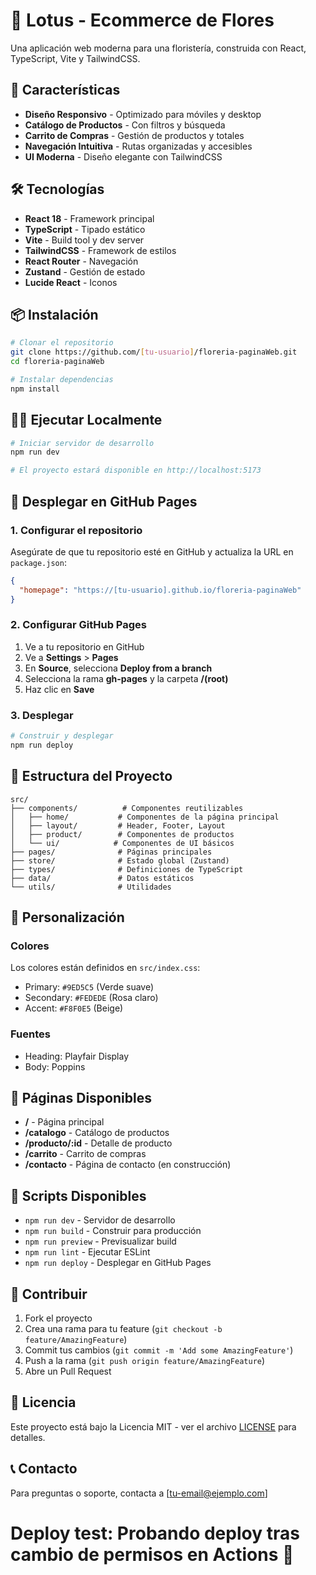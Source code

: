 # 🌸 Lotus - Ecommerce de Flores

Una aplicación web moderna para una floristería, construida con React, TypeScript, Vite y TailwindCSS.

## 🚀 Características

- **Diseño Responsivo** - Optimizado para móviles y desktop
- **Catálogo de Productos** - Con filtros y búsqueda
- **Carrito de Compras** - Gestión de productos y totales
- **Navegación Intuitiva** - Rutas organizadas y accesibles
- **UI Moderna** - Diseño elegante con TailwindCSS

## 🛠️ Tecnologías

- **React 18** - Framework principal
- **TypeScript** - Tipado estático
- **Vite** - Build tool y dev server
- **TailwindCSS** - Framework de estilos
- **React Router** - Navegación
- **Zustand** - Gestión de estado
- **Lucide React** - Iconos

## 📦 Instalación

```bash
# Clonar el repositorio
git clone https://github.com/[tu-usuario]/floreria-paginaWeb.git
cd floreria-paginaWeb

# Instalar dependencias
npm install
```

## 🏃‍♂️ Ejecutar Localmente

```bash
# Iniciar servidor de desarrollo
npm run dev

# El proyecto estará disponible en http://localhost:5173
```

## 🚀 Desplegar en GitHub Pages

### 1. Configurar el repositorio

Asegúrate de que tu repositorio esté en GitHub y actualiza la URL en `package.json`:

```json
{
  "homepage": "https://[tu-usuario].github.io/floreria-paginaWeb"
}
```

### 2. Configurar GitHub Pages

1. Ve a tu repositorio en GitHub
2. Ve a **Settings** > **Pages**
3. En **Source**, selecciona **Deploy from a branch**
4. Selecciona la rama **gh-pages** y la carpeta **/(root)**
5. Haz clic en **Save**

### 3. Desplegar

```bash
# Construir y desplegar
npm run deploy
```

## 📁 Estructura del Proyecto

```
src/
├── components/          # Componentes reutilizables
│   ├── home/           # Componentes de la página principal
│   ├── layout/         # Header, Footer, Layout
│   ├── product/        # Componentes de productos
│   └── ui/            # Componentes de UI básicos
├── pages/              # Páginas principales
├── store/              # Estado global (Zustand)
├── types/              # Definiciones de TypeScript
├── data/               # Datos estáticos
└── utils/              # Utilidades
```

## 🎨 Personalización

### Colores

Los colores están definidos en `src/index.css`:

- Primary: `#9ED5C5` (Verde suave)
- Secondary: `#FEDEDE` (Rosa claro)
- Accent: `#F8F0E5` (Beige)

### Fuentes

- Heading: Playfair Display
- Body: Poppins

## 📱 Páginas Disponibles

- **/** - Página principal
- **/catalogo** - Catálogo de productos
- **/producto/:id** - Detalle de producto
- **/carrito** - Carrito de compras
- **/contacto** - Página de contacto (en construcción)

## 🔧 Scripts Disponibles

- `npm run dev` - Servidor de desarrollo
- `npm run build` - Construir para producción
- `npm run preview` - Previsualizar build
- `npm run lint` - Ejecutar ESLint
- `npm run deploy` - Desplegar en GitHub Pages

## 🤝 Contribuir

1. Fork el proyecto
2. Crea una rama para tu feature (`git checkout -b feature/AmazingFeature`)
3. Commit tus cambios (`git commit -m 'Add some AmazingFeature'`)
4. Push a la rama (`git push origin feature/AmazingFeature`)
5. Abre un Pull Request

## 📄 Licencia

Este proyecto está bajo la Licencia MIT - ver el archivo [LICENSE](LICENSE) para detalles.

## 📞 Contacto

Para preguntas o soporte, contacta a [tu-email@ejemplo.com]

# Deploy test: Probando deploy tras cambio de permisos en Actions 🚀
